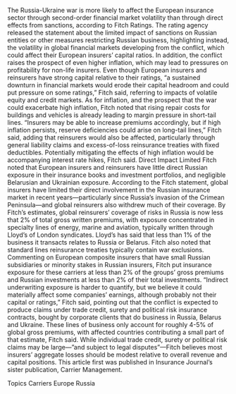 The Russia-Ukraine war is more likely to affect the European insurance sector through second-order financial market volatility than through direct effects from sanctions, according to Fitch Ratings.
The rating agency released the statement about the limited impact of sanctions on Russian entities or other measures restricting Russian business, highlighting instead, the volatility in global financial markets developing from the conflict, which could affect their European insurers’ capital ratios.
In addition, the conflict raises the prospect of even higher inflation, which may lead to pressures on profitability for non-life insurers.
Even though European insurers and reinsurers have strong capital relative to their ratings, “a sustained downturn in financial markets would erode their capital headroom and could put pressure on some ratings,” Fitch said, referring to impacts of volatile equity and credit markets.
As for inflation, and the prospect that the war could exacerbate high inflation, Fitch noted that rising repair costs for buildings and vehicles is already leading to margin pressure in short-tail lines. “Insurers may be able to increase premiums accordingly, but if high inflation persists, reserve deficiencies could arise on long-tail lines,” Fitch said, adding that reinsurers would also be affected, particularly through general liability claims and excess-of-loss reinsurance treaties with fixed deductibles.
Potentially mitigating the effects of high inflation would be accompanying interest rate hikes, Fitch said.
Direct Impact Limited
Fitch noted that European insurers and reinsurers have little direct Russian exposure in their insurance books and investment portfolios, and negligible Belarusian and Ukrainian exposure.
According to the Fitch statement, global insurers have limited their direct involvement in the Russian insurance market in recent years—particularly since Russia’s invasion of the Crimean Peninsula—and global reinsurers also withdrew much of their coverage.
By Fitch’s estimates, global reinsurers’ coverage of risks in Russia is now less that 2% of total gross written premiums, with exposure concentrated in specialty lines of energy, marine and aviation, typically written through Lloyd’s of London syndicates.
Lloyd’s has said that less than 1% of the business it transacts relates to Russia or Belarus.
Fitch also noted that standard lines reinsurance treaties typically contain war exclusions.
Commenting on European composite insurers that have small Russian subsidiaries or minority stakes in Russian insurers, Fitch put insurance exposure for these carriers at less than 2% of the groups’ gross premiums and Russian investments at less than 2% of their total investments.
“Indirect underwriting exposure is harder to quantify, but we believe it could materially affect some companies’ earnings, although probably not their capital or ratings,” Fitch said, pointing out that the conflict is expected to produce claims under trade credit, surety and political risk insurance contracts, bought by corporate clients that do business in Russia, Belarus and Ukraine.
These lines of business only account for roughly 4-5% of global gross premiums, with affected countries contributing a small part of that estimate, Fitch said.
While individual trade credit, surety or political risk claims may be large—”and subject to legal disputes”—Fitch believes most insurers’ aggregate losses should be modest relative to overall revenue and capital positions.
This article first was published in Insurance Journal’s sister publication, Carrier Management.

Topics
Carriers
Europe
Russia
